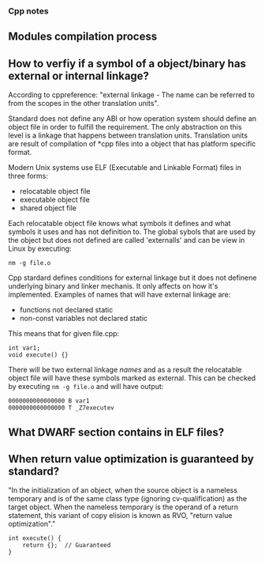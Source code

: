 ### Cpp notes

## Modules compilation process


## How to verfiy if a symbol of a object/binary has external or internal linkage?

According to cppreference:
"external linkage - The name can be referred to from the scopes in the other translation units".

Standard does not define any ABI or how operation system should define an object file in order to fulfill the requirement. The only abstraction on this level is a linkage that happens between translation units. Translation units are result of compilation of *cpp files into a object that has platform specific format. 

Modern Unix systems use ELF (Executable and Linkable Format) files in three forms:
* relocatable object file
* executable object file
* shared object file

Each relocatable object file knows what symbols it defines and what symbols it uses and has not definition to. The global sybols that are used by the object but does not defined are called 'externalls' and can be view in Linux by executing:
```
nm -g file.o
```
Cpp stardard defines conditions for external linkage but it does not definene underlying binary and linker mechanis. It only affects on how it's implemented. Examples of names that will have external linkage are:
* functions not declared static
* non-const variables not declared static

This means that for given file.cpp:
```
int var1;
void execute() {}
```

There will be two external linkage *names* and as a result the relocatable object file will have these symbols marked as external. This can be checked by executing ```nm -g file.o``` and will have output:
```
0000000000000000 B var1
0000000000000000 T _Z7executev
```

## What DWARF section contains in ELF files?


## When return value optimization is guaranteed by standard?

"In the initialization of an object, when the source object is a nameless temporary and is of the same class type (ignoring cv-qualification) as the target object. When the nameless temporary is the operand of a return statement, this variant of copy elision is known as RVO, "return value optimization"." 
     
```
int execute() {
    return {};  // Guaranteed
}
```


